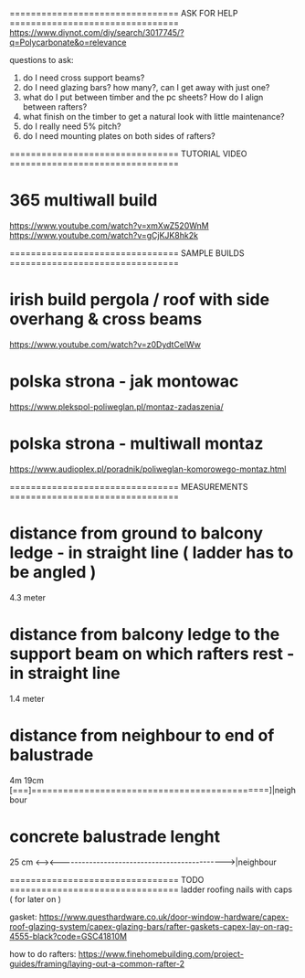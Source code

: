 ================================ ASK FOR HELP ================================
https://www.diynot.com/diy/search/3017745/?q=Polycarbonate&o=relevance

questions to ask:
1) do I need cross support beams?
2) do I need glazing bars? how many?, can I get away with just one?
3) what do I put between timber and the pc sheets? How do I align between rafters?
4) what finish on the timber to get a natural look with little maintenance?
5) do I really need 5% pitch?
6) do I need mounting plates on both sides of rafters?

================================ TUTORIAL VIDEO ================================
# 365 multiwall build
https://www.youtube.com/watch?v=xmXwZ520WnM
https://www.youtube.com/watch?v=gCjKJK8hk2k

================================ SAMPLE BUILDS ================================
# irish build pergola / roof with side overhang & cross beams
https://www.youtube.com/watch?v=z0DydtCelWw

# polska strona -  jak montowac
https://www.plekspol-poliweglan.pl/montaz-zadaszenia/
# polska strona - multiwall montaz
https://www.audioplex.pl/poradnik/poliweglan-komorowego-montaz.html

================================  MEASUREMENTS ================================
# distance from ground to balcony ledge - in straight line ( ladder has to be angled )
4.3 meter
# distance from balcony ledge to the support beam on which rafters rest - in straight line
1.4 meter
# distance from neighbour to end of balustrade
4m 19cm
[===]=============================================]|neighbour
# concrete balustrade lenght
25 cm
<--><--------------------------------------------->|neighbour

================================  TODO ================================
ladder 
roofing nails with caps ( for later on )

gasket:
https://www.questhardware.co.uk/door-window-hardware/capex-roof-glazing-system/capex-glazing-bars/rafter-gaskets-capex-lay-on-rag-4555-black?code=GSC41810M

how to do rafters:
https://www.finehomebuilding.com/project-guides/framing/laying-out-a-common-rafter-2
